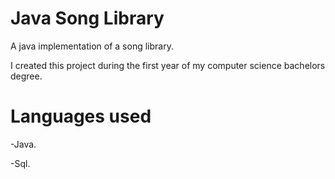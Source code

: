 # Java Song Library
A java implementation of a song library.

I created this project during the first year of my computer science bachelors degree. 

# Languages used

-Java.

-Sql.


